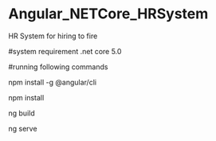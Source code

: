 # Angular_NETCore_HRSystem
HR System for hiring to fire

#system requirement
.net core 5.0

#running following commands

npm install -g @angular/cli

npm install

ng build

ng serve

